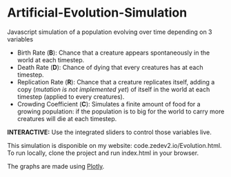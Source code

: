 # Artificial-Evolution-Simulation

Javascript simulation of a population evolving over time depending on 3 variables

- Birth Rate (**B**): Chance that a creature appears spontaneously in the world at each timestep.
- Death Rate (**D**): Chance of dying that every creatures has at each timestep.
- Replication Rate (**R**): Chance that a creature replicates itself, adding a copy (*mutation is not implemented yet*) of itself in the world at each timestep (applied to every creatures).
- Crowding Coefficient (**C**): Simulates a finite amount of food for a growing population: if the population is to big for the world to carry more creatures will die at each timestep.

**INTERACTIVE:** Use the integrated sliders to control those variables live.

This simulation is disponible on my website: code.zedev2.io/Evolution.html. To run locally, clone the project and run index.html in your browser.

The graphs are made using [Plotly](https://plot.ly/javascript/).
